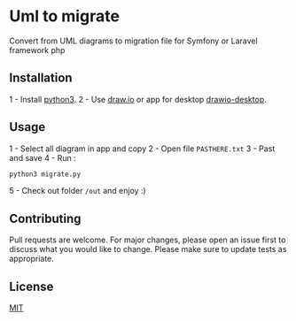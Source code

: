 # Uml to migrate

Convert from UML diagrams to migration file for Symfony or Laravel framework php

## Installation

1 - Install [python3](https://www.python.org/downloads/).
2 - Use [draw.io](https://app.diagrams.net/) or app for desktop [drawio-desktop](https://github.com/jgraph/drawio-desktop/releases/tag/v14.4.3).


## Usage

1 - Select all diagram in app and copy
2 - Open file `PASTHERE.txt`
3 - Past and save
4 - Run :

```bash
python3 migrate.py
```

5 - Check out folder `/out` and enjoy :) 


## Contributing

Pull requests are welcome. For major changes, please open an issue first to discuss what you would like to change.
Please make sure to update tests as appropriate.

## License

[MIT](https://choosealicense.com/licenses/mit/)
